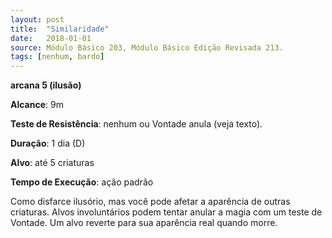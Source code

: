 ```yaml
---
layout: post
title:  "Similaridade"
date:   2018-01-01
source: Módulo Básico 203, Módulo Básico Edição Revisada 213.
tags: [nenhum, bardo]
---
```


**arcana 5 (ilusão)**

**Alcance**: 9m

**Teste de Resistência**: nenhum ou Vontade anula (veja texto).

**Duração**: 1 dia (D)

**Alvo**: até 5 criaturas

**Tempo de Execução**: ação padrão

Como disfarce ilusório, mas você pode afetar a aparência de outras criaturas. Alvos involuntários podem tentar anular a magia com um teste de Vontade. Um alvo reverte para sua aparência real quando morre.
